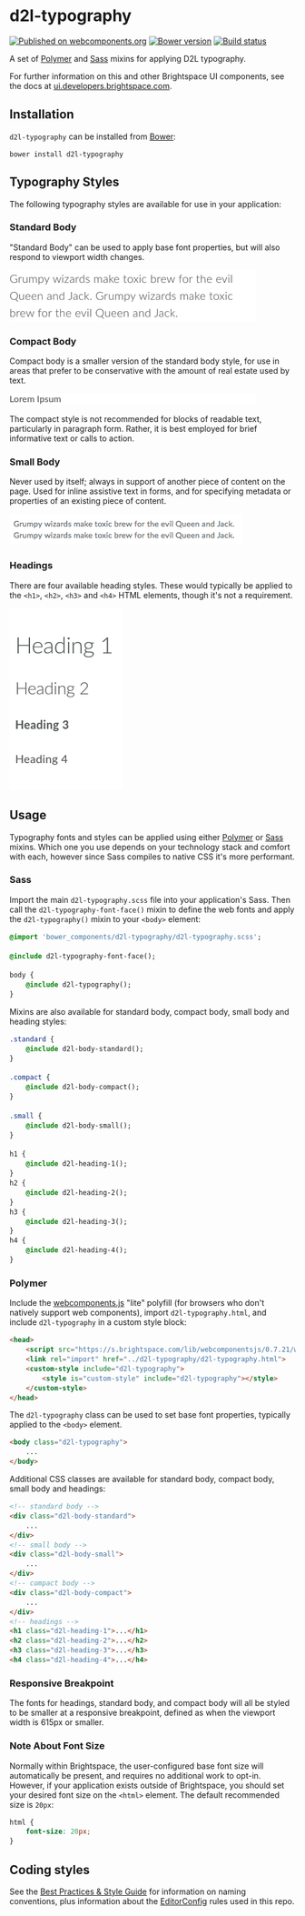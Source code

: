 # d2l-typography
[![Published on webcomponents.org](https://img.shields.io/badge/webcomponents.org-published-blue.svg)](https://www.webcomponents.org/element/BrightspaceUI/typography)
[![Bower version][bower-image]][bower-url]
[![Build status][ci-image]][ci-url]

A set of [Polymer](https://www.polymer-project.org/1.0/) and [Sass](http://sass-lang.com/) mixins for applying D2L typography.

For further information on this and other Brightspace UI components, see the docs at [ui.developers.brightspace.com](http://ui.developers.brightspace.com).

## Installation

`d2l-typography` can be installed from [Bower][bower-url]:
```shell
bower install d2l-typography
```

## Typography Styles

The following typography styles are available for use in your application:

### Standard Body

"Standard Body" can be used to apply base font properties, but will also respond to viewport width changes.

![screenshot of standard text](/screenshots/standard.png?raw=true)

### Compact Body

Compact body is a smaller version of the standard body style, for use in areas that prefer to be conservative with the amount of real estate used by text.

![screenshot of compact text](/screenshots/compact.png?raw=true)

The compact style is not recommended for blocks of readable text, particularly in paragraph form. Rather, it is best employed for brief informative text or calls to action.

### Small Body

Never used by itself; always in support of another piece of content on the page. Used for inline assistive text in forms, and for specifying metadata or properties of an existing piece of content.

![screenshot of small text](/screenshots/small.png?raw=true)

### Headings

There are four available heading styles. These would typically be applied to the `<h1>`, `<h2>`, `<h3>` and `<h4>` HTML elements, though it's not a requirement.

![screenshot of headings](/screenshots/headings.png?raw=true)

## Usage

Typography fonts and styles can be applied using either [Polymer](https://www.polymer-project.org/1.0/) or [Sass](http://sass-lang.com/) mixins. Which one you use depends on your technology stack and comfort with each, however since Sass compiles to native CSS it's more performant.

### Sass

Import the main `d2l-typography.scss` file into your application's Sass. Then call the `d2l-typography-font-face()` mixin to define the web fonts and apply the `d2l-typography()` mixin to your `<body>` element:

```sass
@import 'bower_components/d2l-typography/d2l-typography.scss';

@include d2l-typography-font-face();

body {
	@include d2l-typography();
}
```

Mixins are also available for standard body, compact body, small body and heading styles:

```sass
.standard {
	@include d2l-body-standard();
}

.compact {
	@include d2l-body-compact();
}

.small {
	@include d2l-body-small();
}

h1 {
	@include d2l-heading-1();
}
h2 {
	@include d2l-heading-2();
}
h3 {
	@include d2l-heading-3();
}
h4 {
	@include d2l-heading-4();
}
```

### Polymer

Include the [webcomponents.js](http://webcomponents.org/polyfills/) "lite" polyfill (for browsers who don't natively support web components), import `d2l-typography.html`, and include `d2l-typography` in a custom style block:

```html
<head>
	<script src="https://s.brightspace.com/lib/webcomponentsjs/0.7.21/webcomponents-lite.min.js"></script>
	<link rel="import" href="../d2l-typography/d2l-typography.html">
	<custom-style include="d2l-typography">
		<style is="custom-style" include="d2l-typography"></style>
	</custom-style>
</head>
```

The `d2l-typography` class can be used to set base font properties, typically applied to the `<body>` element.

```html
<body class="d2l-typography">
	...
</body>
```

Additional CSS classes are available for standard body, compact body, small body and headings:

```html
<!-- standard body -->
<div class="d2l-body-standard">
	...
</div>
<!-- small body -->
<div class="d2l-body-small">
	...
</div>
<!-- compact body -->
<div class="d2l-body-compact">
	...
</div>
<!-- headings -->
<h1 class="d2l-heading-1">...</h1>
<h2 class="d2l-heading-2">...</h2>
<h3 class="d2l-heading-3">...</h3>
<h4 class="d2l-heading-4">...</h4>
```

### Responsive Breakpoint

The fonts for headings, standard body, and compact body will all be styled to be smaller at a responsive breakpoint, defined as when the viewport width is 615px or smaller.

### Note About Font Size

Normally within Brightspace, the user-configured base font size will automatically be present, and requires no additional work to opt-in. However, if your application exists outside of Brightspace, you should set your desired font size on the `<html>` element. The default recommended size is `20px`:

```css
html {
    font-size: 20px;
}
```

## Coding styles

See the [Best Practices & Style Guide](https://github.com/Brightspace/valence-ui-docs/wiki/Best-Practices-&-Style-Guide) for information on naming conventions, plus information about the [EditorConfig](http://editorconfig.org) rules used in this repo.

[bower-url]: http://bower.io/search/?q=d2l-typography
[bower-image]: https://badge.fury.io/bo/d2l-typography.svg
[ci-url]: https://travis-ci.org/BrightspaceUI/typography
[ci-image]: https://img.shields.io/travis-ci/BrightspaceUI/typography.svg
